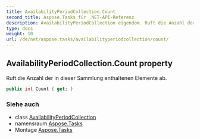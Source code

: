 ```yaml
---
title: AvailabilityPeriodCollection.Count
second_title: Aspose.Tasks für .NET-API-Referenz
description: AvailabilityPeriodCollection eigendom. Ruft die Anzahl der in dieser Sammlung enthaltenen Elemente ab.
type: docs
weight: 10
url: /de/net/aspose.tasks/availabilityperiodcollection/count/
---
```

## AvailabilityPeriodCollection.Count property

Ruft die Anzahl der in dieser Sammlung enthaltenen Elemente ab.

```csharp
public int Count { get; }
```

### Siehe auch

* class [AvailabilityPeriodCollection](../)
* namensraum [Aspose.Tasks](../../availabilityperiodcollection/)
* Montage [Aspose.Tasks](../../../)


